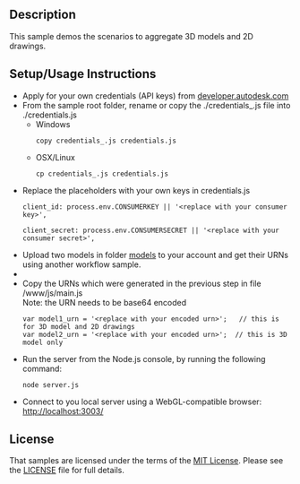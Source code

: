 

## Description
This sample demos the scenarios to aggregate 3D models and 2D drawings.


## Setup/Usage Instructions
 
* Apply for your own credentials (API keys) from [developer.autodesk.com](http://developer.autodesk.com)
* From the sample root folder, rename or copy the ./credentials_.js file into ./credentials.js <br />
  * Windows <br />
    ```
    copy credentials_.js credentials.js 
	```
  * OSX/Linux <br />
    ```
    cp credentials_.js credentials.js  
	```
* Replace the placeholders with your own keys in credentials.js <br />
  ```
  client_id: process.env.CONSUMERKEY || '<replace with your consumer key>',
  
  client_secret: process.env.CONSUMERSECRET || '<replace with your consumer secret>',
  ```
* Upload two models in folder [models](.\models) to your account and get their URNs using another workflow sample.
* 
* Copy the URNs which were generated in the previous step in file /www/js/main.js <br />Note: the URN needs to be base64 encoded <br />
  ```
  var model1_urn = '<replace with your encoded urn>';	// this is for 3D model and 2D drawings
  var model2_urn = '<replace with your encoded urn>';  // this is 3D model only

  ```
* Run the server from the Node.js console, by running the following command: <br />
  ```
  node server.js
  ```
* Connect to you local server using a WebGL-compatible browser: [http://localhost:3003/](http://localhost:3003/)
 

## License

That samples are licensed under the terms of the [MIT License](http://opensource.org/licenses/MIT). Please see the [LICENSE](LICENSE) file for full details.
 

